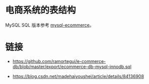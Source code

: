 # 电商系统的表结构

MySQL SQL 版本参考 [mysql-ecommerce](https://github.com/wx-chevalier/Backend-Boilerplates/blob/master/db/mysql/mysql-ecommerce)。

# 链接

- https://github.com/ramortegui/e-commerce-db/blob/master/export/ecommerce-db-mysql-innodb.sql

- https://blog.csdn.net/madehaiyoushei/article/details/84136908
